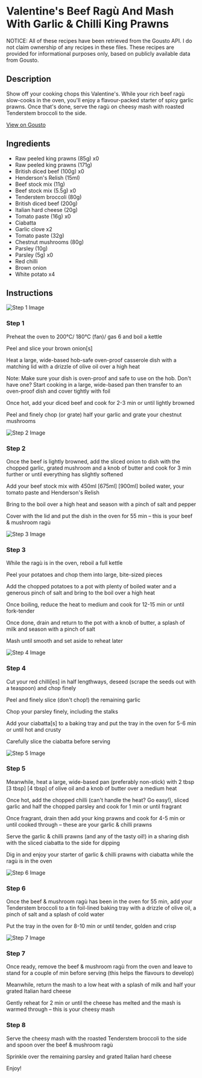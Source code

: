 # Valentine's Beef Ragù And Mash With Garlic & Chilli King Prawns 

NOTICE: All of these recipes have been retrieved from the Gousto API. I do not claim ownership of any recipes in these files. These recipes are provided for informational purposes only, based on publicly available data from Gousto.

## Description

Show off your cooking chops this Valentine's. While your rich beef ragù slow-cooks in the oven, you'll enjoy a flavour-packed starter of spicy garlic prawns. Once that's done, serve the ragù on cheesy mash with roasted Tenderstem broccoli to the side. 

[View on Gousto](https://www.gousto.co.uk/recipes/cookbook/valentines-beef-chuck-ragu-and-mash-with-garlic-chilli-king-prawns)

## Ingredients

- Raw peeled king prawns (85g) x0
- Raw peeled king prawns (171g)
- British diced beef (100g) x0
- Henderson's Relish (15ml)
- Beef stock mix (11g)
- Beef stock mix (5.5g) x0
- Tenderstem broccoli (80g)
- British diced beef (200g)
- Italian hard cheese (20g)
- Tomato paste (16g) x0
- Ciabatta
- Garlic clove x2
- Tomato paste (32g)
- Chestnut mushrooms (80g)
- Parsley (10g)
- Parsley (5g) x0
- Red chilli
- Brown onion
- White potato x4

## Instructions

![Step 1 Image](https://production-media.gousto.co.uk/cms/recipe-step-image/step-1-1642174141416-x200.jpg)

### Step 1

Preheat the oven to 200°C/ 180°C (fan)/ gas 6 and boil a kettle

Peel and slice your brown onion[s]

Heat a large, wide-based hob-safe oven-proof casserole dish with a matching lid with a drizzle of olive oil over a high heat

Note: Make sure your dish is oven-proof and safe to use on the hob. Don't have one? Start cooking in a large, wide-based pan then transfer to an oven-proof dish and cover tightly with foil

Once hot, add your diced beef and cook for 2-3 min or until lightly browned

Peel and finely chop (or grate) half your garlic and grate your chestnut mushrooms

![Step 2 Image](https://production-media.gousto.co.uk/cms/recipe-step-image/step-2-1642174150413-x200.jpg)

### Step 2

Once the beef is lightly browned, add the sliced onion to dish with the chopped garlic, grated mushroom and a knob of butter and cook for 3 min further or until everything has slightly softened

Add your beef stock mix with 450ml<span class="text-purple"> [675ml]</span> <span class="text-danger">[900ml]</span> boiled water, your tomato paste and Henderson's Relish

Bring to the boil over a high heat and season with a pinch of salt and pepper

Cover with the lid and put the dish in the oven for 55 min – this is your beef & mushroom ragù

![Step 3 Image](https://production-media.gousto.co.uk/cms/recipe-step-image/step-3-1642174160666-x200.jpg)

### Step 3

While the ragù is in the oven, reboil a full kettle

Peel your potatoes and chop them into large, bite-sized pieces

Add the chopped potatoes to a pot with plenty of boiled water and a generous pinch of salt and bring to the boil over a high heat

Once boiling, reduce the heat to medium and cook for 12-15 min or until fork-tender

Once done, drain and return to the pot with a knob of butter, a splash of milk and season with a pinch of salt

Mash until smooth and set aside to reheat later

![Step 4 Image](https://production-media.gousto.co.uk/cms/recipe-step-image/step-4-1642174177134-x200.jpg)

### Step 4

Cut your red chilli[es] in half lengthways, deseed (scrape the seeds out with a teaspoon) and chop finely

Peel and finely slice (don't chop!) the remaining garlic

Chop your parsley finely, including the stalks

Add your ciabatta[s] to a baking tray and put the tray in the oven for 5-6 min or until hot and crusty

Carefully slice the ciabatta before serving

![Step 5 Image](https://production-media.gousto.co.uk/cms/recipe-step-image/Step-5-admin-1643193344429-x200.jpg)

### Step 5

Meanwhile, heat a large, wide-based pan (preferably non-stick) with 2 tbsp <span class="text-purple">[3 tbsp] </span><span class="text-danger">[4 tbsp]</span> of olive oil and a knob of butter over a medium heat

Once hot, add the chopped chilli (can't handle the heat? Go easy!), sliced garlic and half the chopped parsley and cook for 1 min or until fragrant

Once fragrant, drain then add your king prawns and cook for 4-5 min or until cooked through – these are your garlic & chilli prawns

Serve the garlic & chilli prawns (and any of the tasty oil!) in a sharing dish with the sliced ciabatta to the side for dipping

Dig in and enjoy your starter of garlic & chilli prawns with ciabatta while the ragù is in the oven

![Step 6 Image](https://production-media.gousto.co.uk/cms/recipe-step-image/step-6-1642174219674-x200.jpg)

### Step 6

Once the beef & mushroom ragù has been in the oven for 55 min, add your Tenderstem broccoli to a tin foil-lined baking tray with a drizzle of olive oil, a pinch of salt and a splash of cold water

Put the tray in the oven for 8-10 min or until tender, golden and crisp

![Step 7 Image](https://production-media.gousto.co.uk/cms/recipe-step-image/step-7-1642174229178-x200.jpg)

### Step 7

Once ready, remove the beef & mushroom ragù from the oven and leave to stand for a couple of min before serving (this helps the flavours to develop)

Meanwhile, return the mash to a low heat with a splash of milk and half your grated Italian hard cheese

Gently reheat for 2 min or until the cheese has melted and the mash is warmed through – this is your cheesy mash

### Step 8

Serve the cheesy mash with the roasted Tenderstem broccoli to the side and spoon over the beef & mushroom ragù

Sprinkle over the remaining parsley and grated Italian hard cheese

Enjoy!

